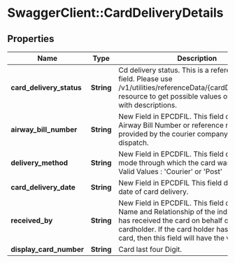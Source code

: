 # SwaggerClient::CardDeliveryDetails

## Properties
Name | Type | Description | Notes
------------ | ------------- | ------------- | -------------
**card_delivery_status** | **String** | Cd delivery status.  This is a reference data field. Please use /v1/utilities/referenceData/{cardDeliveryStatus} resource to get possible values of this field with descriptions. | [optional] 
**airway_bill_number** | **String** | New Field in EPCDFIL. This field denotes the Airway Bill Number or reference number provided by the courier company for the dispatch. | [optional] 
**delivery_method** | **String** | New Field in EPCDFIL. This field denotes the mode through which the card was disptached. Valid Values :  &#x27;Courier&#x27; or &#x27;Post&#x27;  | [optional] 
**card_delivery_date** | **String** | New Field in EPCDFIL This field denotes the date of card delivery. | [optional] 
**received_by** | **String** | New Field in EPCDFIL. This field denotes the Name and Relationship of the individual who has received the card on behalf of the cardholder. If the card holder has received the card, then this field will have the value as ‘Self’. | [optional] 
**display_card_number** | **String** | Card last four Digit. | [optional] 

